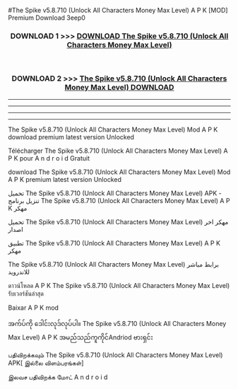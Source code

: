 #The Spike  v5.8.710 (Unlock All Characters Money Max Level) A P K [MOD] Premium Download 3eep0



<div align="center">

<h3>DOWNLOAD 1 >>> <a href="https://teeasianyam.web.app?sq=The Spike  v5.8.710 (Unlock All Characters Money Max Level)">DOWNLOAD The Spike  v5.8.710 (Unlock All Characters Money Max Level) </a></h3><br>

<h3>DOWNLOAD 2 >>> <a href="https://teeasianyam.web.app?sq=The Spike  v5.8.710 (Unlock All Characters Money Max Level) ">The Spike  v5.8.710 (Unlock All Characters Money Max Level)  DOWNLOAD </a></h3>

</div>


----------------------------------------------------------

----------------------------------------------------------

----------------------------------------------------------

----------------------------------------------------------


The Spike  v5.8.710 (Unlock All Characters Money Max Level)  Mod A P K download premium latest version Unlocked

Télécharger The Spike  v5.8.710 (Unlock All Characters Money Max Level)  A P K pour A n d r o i d Gratuit

download The Spike  v5.8.710 (Unlock All Characters Money Max Level)  Mod A P K premium latest version Unlocked

تحميل The Spike  v5.8.710 (Unlock All Characters Money Max Level)  APK - تنزيل برنامج The Spike  v5.8.710 (Unlock All Characters Money Max Level)  A P K مهكر

تحميل The Spike  v5.8.710 (Unlock All Characters Money Max Level)  مهكر اخر اصدار

تطبيق The Spike  v5.8.710 (Unlock All Characters Money Max Level)  A P K مهكر

The Spike  v5.8.710 (Unlock All Characters Money Max Level)  برابط مباشر للاندرويد

ดาวน์โหลด A P K The Spike  v5.8.710 (Unlock All Characters Money Max Level)  รับเวอร์ชันล่าสุด

Baixar A P K mod

အက်ပ်ကို ဒေါင်းလုဒ်လုပ်ပါ။ The Spike  v5.8.710 (Unlock All Characters Money Max Level)  A P K အမည်သည်ကူကိုင်Andriod ဗားရှင်း

பதிவிறக்கவும் The Spike  v5.8.710 (Unlock All Characters Money Max Level)  APK[ இல்லை விளம்பரங்கள்] 
 
இலவச பதிவிறக்க மோட் A n d r o i d



